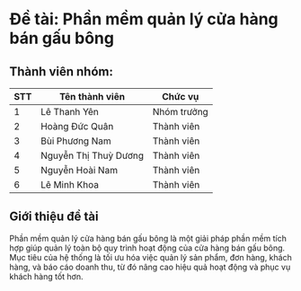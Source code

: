 # Đề tài:  Phần mềm quản lý cửa hàng bán gấu bông

## Thành viên nhóm:
| STT | Tên thành viên   | Chức vụ      |
|-----|------------------|--------------|
| 1   | Lê Thanh Yên     | Nhóm trưởng  |
| 2   | Hoàng Đức Quân   | Thành viên   |
| 3   | Bùi Phương Nam   | Thành viên   |
| 4   | Nguyễn Thị Thuỳ Dương   | Thành viên   |
| 5   | Nguyễn Hoài Nam   | Thành viên   |
| 6   | Lê Minh Khoa   | Thành viên   |

## Giới thiệu đề tài

Phần mềm quản lý cửa hàng bán gấu bông là một giải pháp phần mềm tích hợp giúp quản lý toàn bộ quy trình hoạt động của cửa hàng bán gấu bông. Mục tiêu của hệ thống là tối ưu hóa việc quản lý sản phẩm, đơn hàng, khách hàng, và báo cáo doanh thu, từ đó nâng cao hiệu quả hoạt động và phục vụ khách hàng tốt hơn.
